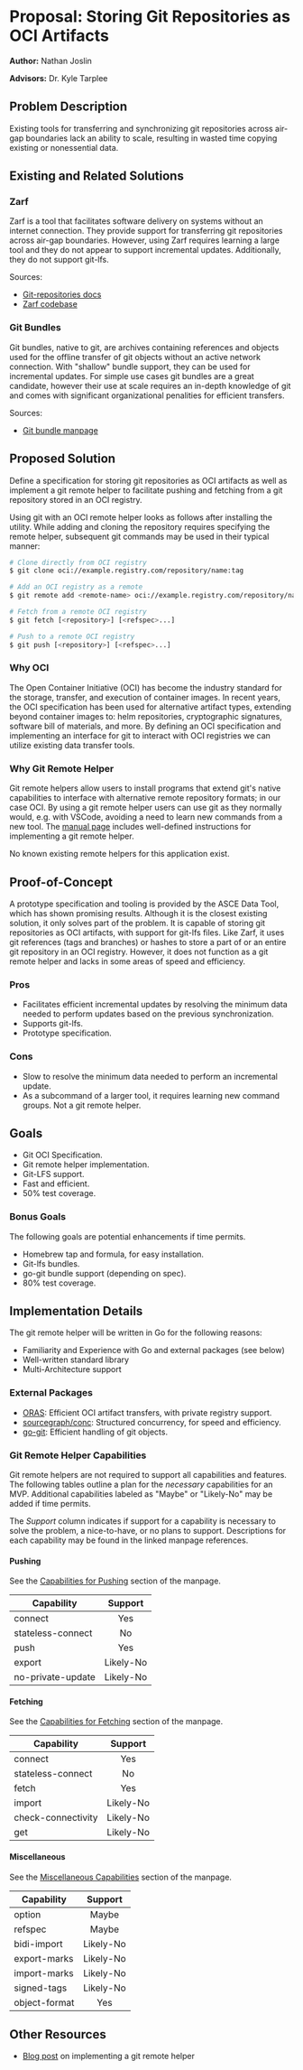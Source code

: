 # Proposal: Storing Git Repositories as OCI Artifacts

**Author:** Nathan Joslin

**Advisors:** Dr. Kyle Tarplee

## Problem Description

Existing tools for transferring and synchronizing git repositories across air-gap boundaries lack an ability to scale, resulting in wasted time copying existing or nonessential data.

## Existing and Related Solutions

### Zarf

Zarf is a tool that facilitates software delivery on systems without an internet connection. They provide support for transferring git repositories across air-gap boundaries. However, using Zarf requires learning a large tool and they do not appear to support incremental updates. Additionally, they do not support git-lfs.

Sources:
- [Git-repositories docs](https://docs.zarf.dev/ref/components/#git-repositories)
- [Zarf codebase](https://github.com/zarf-dev/zarf/tree/main/src/internal/git)

### Git Bundles

Git bundles, native to git, are archives containing references and objects used for the offline transfer of git objects without an active network connection. With "shallow" bundle support, they can be used for incremental updates. For simple use cases git bundles are a great candidate, however their use at scale requires an in-depth knowledge of git and comes with significant organizational penalities for efficient transfers.

Sources:
- [Git bundle manpage](https://git-scm.com/docs/git-bundle)

## Proposed Solution

Define a specification for storing git repositories as OCI artifacts as well as implement a git remote helper to facilitate pushing and fetching from a git repository stored in an OCI registry.

Using git with an OCI remote helper looks as follows after installing the utility. While adding and cloning the repository requires specifying the remote helper, subsequent git commands may be used in their typical manner:

```bash
# Clone directly from OCI registry
$ git clone oci://example.registry.com/repository/name:tag

# Add an OCI registry as a remote
$ git remote add <remote-name> oci://example.registry.com/repository/name:tag
```

```bash
# Fetch from a remote OCI registry
$ git fetch [<repository>] [<refspec>...]

# Push to a remote OCI registry
$ git push [<repository>] [<refspec>...]
```

### Why OCI

The Open Container Initiative (OCI) has become the industry standard for the storage, transfer, and execution of container images. In recent years, the OCI specification has been used for alternative artifact types, extending beyond container images to: helm repositories, cryptographic signatures, software bill of materials, and more. By defining an OCI specification and implementing an interface for git to interact with OCI registries we can utilize existing data transfer tools.

### Why Git Remote Helper

Git remote helpers allow users to install programs that extend git's native capabilities to interface with alternative remote repository formats; in our case OCI. By using a git remote helper users can use git as they normally would, e.g. with VSCode, avoiding a need to learn new commands from a new tool. The [manual page](https://git-scm.com/docs/gitremote-helpers) includes well-defined instructions for implementing a git remote helper.

No known existing remote helpers for this application exist.

## Proof-of-Concept

A prototype specification and tooling is provided by the ASCE Data Tool, which has shown promising results. Although it is the closest existing solution, it only solves part of the problem. It is capable of storing git repositories as OCI artifacts, with support for git-lfs files. Like Zarf, it uses git references (tags and branches) or hashes to store a part of or an entire git repository in an OCI registry. However, it does not function as a git remote helper and lacks in some areas of speed and efficiency.

### Pros

- Facilitates efficient incremental updates by resolving the minimum data needed to perform updates based on the previous synchronization.
- Supports git-lfs.
- Prototype specification.

### Cons

- Slow to resolve the minimum data needed to perform an incremental update.
- As a subcommand of a larger tool, it requires learning new command groups. Not a git remote helper.

## Goals

- Git OCI Specification.
- Git remote helper implementation.
- Git-LFS support.
- Fast and efficient.
- 50% test coverage.

### Bonus Goals

The following goals are potential enhancements if time permits.

- Homebrew tap and formula, for easy installation.
- Git-lfs bundles.
- go-git bundle support (depending on spec).
- 80% test coverage.

## Implementation Details

The git remote helper will be written in Go for the following reasons:

- Familiarity and Experience with Go and external packages (see below)
- Well-written standard library
- Multi-Architecture support

### External Packages

- [ORAS](https://github.com/oras-project/oras-go): Efficient OCI artifact transfers, with private registry support.
- [sourcegraph/conc](https://github.com/sourcegraph/conc): Structured concurrency, for speed and efficiency.
- [go-git](https://github.com/go-git/go-git): Efficient handling of git objects.

### Git Remote Helper Capabilities

Git remote helpers are not required to support all capabilities and features. The following tables outline a plan for the *necessary* capabilities for an MVP. Additional capabilities labeled as "Maybe" or "Likely-No" may be added if time permits.

The *Support* column indicates if support for a capability is necessary to solve the problem, a nice-to-have, or no plans to support. Descriptions for each capability may be found in the linked manpage references.

#### Pushing

See the [Capabilities for Pushing](https://git-scm.com/docs/gitremote-helpers#_capabilities_for_pushing) section of the manpage.

| Capability     | Support     |
| ------------- | :-------------: |
| connect | Yes |
| stateless-connect | No |
| push | Yes |
| export | Likely-No |
| no-private-update | Likely-No |

#### Fetching

See the [Capabilities for Fetching](https://git-scm.com/docs/gitremote-helpers#_capabilities_for_fetching) section of the manpage.

| Capability     | Support     |
| ------------- | :-------------: |
| connect | Yes |
| stateless-connect | No |
| fetch | Yes |
| import | Likely-No |
| check-connectivity | Likely-No |
| get | Likely-No |

#### Miscellaneous

See the [Miscellaneous Capabilities](https://git-scm.com/docs/gitremote-helpers#_miscellaneous_capabilities) section of the manpage.

| Capability     | Support     |
| ------------- | :-------------: |
| option | Maybe |
| refspec | Maybe |
| bidi-import | Likely-No |
| export-marks | Likely-No |
| import-marks | Likely-No |
| signed-tags | Likely-No |
| object-format | Yes |

## Other Resources

- [Blog post](https://rovaughn.github.io/2015-2-9.html) on implementing a git remote helper